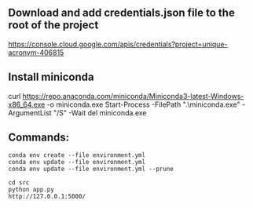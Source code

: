 ## Download and add credentials.json file to the root of the project

https://console.cloud.google.com/apis/credentials?project=unique-acronym-406815

## Install miniconda

curl https://repo.anaconda.com/miniconda/Miniconda3-latest-Windows-x86_64.exe -o miniconda.exe
Start-Process -FilePath ".\miniconda.exe" -ArgumentList "/S" -Wait
del miniconda.exe

## Commands:

```
conda env create --file environment.yml
conda env update --file environment.yml
conda env update --file environment.yml --prune

cd src
python app.py
http://127.0.0.1:5000/
```
